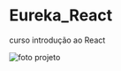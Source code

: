 # Eureka_React
 curso introdução ao React

 <img src="projeto.png" alt="foto projeto"  />
<link src= https://github.com/elizabethesantos/Eureka_React/search?l=html width="100%" height="100%"></link>
